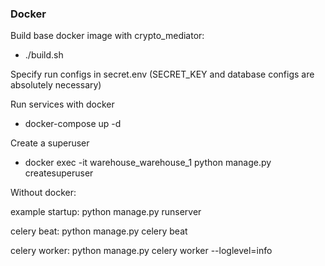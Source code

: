 
### Docker

Build base docker image with crypto_mediator:
  - ./build.sh

Specify run configs in secret.env (SECRET_KEY and database configs are absolutely necessary)

Run services with docker
  - docker-compose up -d

Create a superuser
  - docker exec -it warehouse_warehouse_1 python manage.py createsuperuser

Without docker:

example startup:
python manage.py runserver

celery beat:
python manage.py celery beat

celery worker:
python manage.py celery worker --loglevel=info
